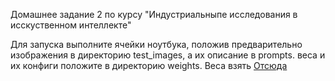 Домашнее задание 2 по  курсу "Индустриальныпе исследования в исскуственном интеллекте"

Для запуска выполните ячейки ноутбука, положив предварительно изображения в директорию test_images, а их описание в prompts. веса и их конфиги положите в директорию weights. Веса взять [Отсюда](https://huggingface.co/Veldrovive/upsamplers/tree/main)
